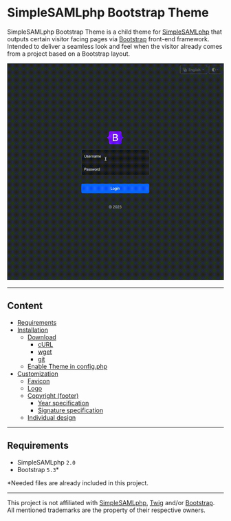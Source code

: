 # SimpleSAMLphp Bootstrap Theme

SimpleSAMLphp Bootstrap Theme is a child theme for <a href="https://github.com/simplesamlphp/simplesamlphp">SimpleSAMLphp</a> that outputs certain visitor facing pages via <a href="https://github.com/twbs/bootstrap">Bootstrap</a> front-end framework. Intended to deliver a seamless look and feel when the visitor already comes from a project based on a Bootstrap layout.

<img src="https://raw.githubusercontent.com/disisto/simplesamlphp-bootstrap-theme/main/img/simplesamlphp-bootstrap-theme.gif">

---

## Content

- [Requirements]( https://github.com/disisto/simplesamlphp-bootstrap-theme/wiki#requirements)
- [Installation]( https://github.com/disisto/simplesamlphp-bootstrap-theme/wiki#installation)
  - [Download]( https://github.com/disisto/simplesamlphp-bootstrap-theme/wiki#download)
     - [cURL]( https://github.com/disisto/simplesamlphp-bootstrap-theme/wiki#curl)
     - [wget]( https://github.com/disisto/simplesamlphp-bootstrap-theme/wiki#wget)
     - [git]( https://github.com/disisto/simplesamlphp-bootstrap-theme/wiki#git)
  - [Enable Theme in config.php]( https://github.com/disisto/simplesamlphp-bootstrap-theme/wiki#enable-theme-in-configphp)
- [Customization](https://github.com/disisto/simplesamlphp-bootstrap-theme/wiki#customization)
  - [Favicon]( https://github.com/disisto/simplesamlphp-bootstrap-theme/wiki#favicon)
  - [Logo]( https://github.com/disisto/simplesamlphp-bootstrap-theme/wiki#logo)
  - [Copyright (footer)]( https://github.com/disisto/simplesamlphp-bootstrap-theme/wiki#copyright-footer)
     - [Year specification]( https://github.com/disisto/simplesamlphp-bootstrap-theme/wiki#year-specification)
     - [Signature specification]( https://github.com/disisto/simplesamlphp-bootstrap-theme/wiki#signature-specification)
  - [Individual design]( https://github.com/disisto/simplesamlphp-bootstrap-theme/wiki#individual-design)

---

## Requirements

- SimpleSAMLphp ```2.0```
- Bootstrap ```5.3```*  

*Needed files are already included in this project.

---

This project is not affiliated with <a href="https://simplesamlphp.org/">SimpleSAMLphp</a>, <a href="https://twig.symfony.com/">Twig</a> and/or <a href="https://getbootstrap.com/">Bootstrap</a>.<br>All mentioned trademarks are the property of their respective owners.
